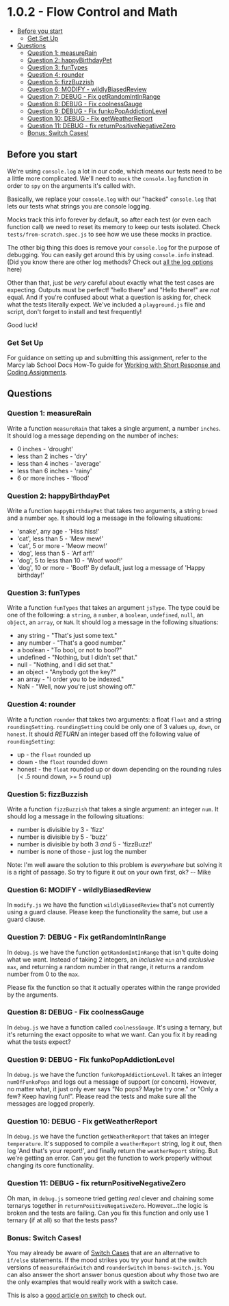 # 1.0.2 - Flow Control and Math

- [Before you start](#before-you-start)
  - [Get Set Up](#get-set-up)
- [Questions](#questions)
  - [Question 1: measureRain](#question-1-measurerain)
  - [Question 2: happyBirthdayPet](#question-2-happybirthdaypet)
  - [Question 3: funTypes](#question-3-funtypes)
  - [Question 4: rounder](#question-4-rounder)
  - [Question 5: fizzBuzzish](#question-5-fizzbuzzish)
  - [Question 6: MODIFY - wildlyBiasedReview](#question-6-modify---wildlybiasedreview)
  - [Question 7: DEBUG - Fix getRandomIntInRange](#question-7-debug---fix-getrandomintinrange)
  - [Question 8: DEBUG - Fix coolnessGauge](#question-8-debug---fix-coolnessgauge)
  - [Question 9: DEBUG - Fix funkoPopAddictionLevel](#question-9-debug---fix-funkopopaddictionlevel)
  - [Question 10: DEBUG - Fix getWeatherReport](#question-10-debug---fix-getweatherreport)
  - [Question 11: DEBUG - fix returnPositiveNegativeZero](#question-11-debug---fix-returnpositivenegativezero)
  - [Bonus: Switch Cases!](#bonus-switch-cases)

## Before you start
We're using `console.log` a lot in our code, which means our tests need to be a little more complicated. We'll need to `mock` the `console.log` function in order to `spy` on the arguments it's called with. 

Basically, we replace your `console.log` with our "hacked" `console.log` that lets our tests what strings you are console logging.

Mocks track this info forever by default, so after each test (or even each function call) we need to reset its memory to keep our tests isolated. Check `tests/from-scratch.spec.js` to see how we use these mocks in practice.

The other big thing this does is remove your `console.log` for the purpose of debugging. You can easily get around this by using `console.info` instead. (Did you know there are other log methods? Check out [all the log options](https://www.syncfusion.com/blogs/post/11-console-methods-in-javascript-for-effective-debugging.aspx) here)

Other than that, just be *very* careful about exactly what the test cases are expecting. Outputs must be perfect! "hello there" and "Hello there!" are *not* equal. And if you're confused about what a question is asking for, check what the tests literally expect. We've included a `playground.js` file and script, don't forget to install and test frequently!

Good luck!

### Get Set Up

For guidance on setting up and submitting this assignment, refer to the Marcy lab School Docs How-To guide for [Working with Short Response and Coding Assignments](https://marcylabschool.gitbook.io/marcy-lab-school-docs/fullstack-curriculum/how-tos/working-with-assignments#what-is-a-swe-sr-assignment).

## Questions

### Question 1: measureRain
Write a function `measureRain` that takes a single argument, a number `inches`. It should log a message depending on the number of inches:
- 0 inches - 'drought'
- less than 2 inches - 'dry'
- less than 4 inches - 'average'
- less than 6 inches - 'rainy'
- 6 or more inches  - 'flood'

### Question 2: happyBirthdayPet
Write a function `happyBirthdayPet` that takes two arguments, a string `breed` and a number `age`. It should log a message in the following situations:
- 'snake', any age - 'Hiss hiss!'
- 'cat', less than 5 - 'Mew mew!'
- 'cat', 5 or more - 'Meow meow!'
- 'dog', less than 5 - 'Arf arf!'
- 'dog', 5 to less than 10 - 'Woof woof!'
- 'dog', 10 or more - 'Boof!'
By default, just log a message of 'Happy birthday!'

### Question 3: funTypes
Write a function `funTypes` that takes an argument `jsType`. The type could be one of the following: a `string`, a `number`, a `boolean`, `undefined`, `null`, an `object`, an `array`, or `NaN`. It should log a message in the following situations:

- any string - "That's just some text."
- any number - "That's a good number."
- a boolean - "To bool, or not to bool?"
- undefined - "Nothing, but I didn't set that."
- null - "Nothing, and I did set that."
- an object - "Anybody got the key?"
- an array - "I order you to be indexed."
- NaN - "Well, now you're just showing off."

### Question 4: rounder
Write a function `rounder` that takes two arguments: a float `float` and a string `roundingSetting`. `roundingSetting` could be only one of 3 values `up`, `down`, or `honest`. It should *RETURN* an integer based off the following value of `roundingSetting`:
- up - the `float` rounded up
- down - the `float` rounded down
- honest - the `float` rounded up or down depending on the rounding rules (< .5 round down, >= 5 round up)

### Question 5: fizzBuzzish
Write a function `fizzBuzzish` that takes a single argument: an integer `num`. It should log a message in the following situations:

- number is divisible by 3 - 'fizz'
- number is divisible by 5 - 'buzz'
- number is divisible by both 3 *and* 5 - 'fizzBuzz!'
- number is none of those - just log the number

Note: I'm well aware the solution to this problem is *everywhere* but solving it is a right of passage. So try to figure it out on your own first, ok? -- Mike

### Question 6: MODIFY - wildlyBiasedReview
In `modify.js` we have the function `wildlyBiasedReview` that's not currently using a guard clause. Please keep the functionality the same, but use a guard clause.

### Question 7: DEBUG - Fix getRandomIntInRange
In `debug.js` we have the function `getRandomIntInRange` that isn't quite doing what we want. Instead of taking 2 integers, an *inclusive* `min` and *exclusive* `max`, and returning a random number in that range, it returns a random number from 0 to the `max`.

Please fix the function so that it actually operates within the range provided by the arguments.

### Question 8: DEBUG - Fix coolnessGauge
In `debug.js` we have a function called `coolnessGauge`. It's using a ternary, but it's returning the exact opposite to what we want. Can you fix it by reading what the tests expect?

### Question 9: DEBUG - Fix funkoPopAddictionLevel
In `debug.js` we have the function `funkoPopAddictionLevel`. It takes an integer `numOfFunkoPops` and logs out a message of support (or concern). However, no matter what, it just only ever says "No pops? Maybe try one." or "Only a few? Keep having fun!". Please read the tests and make sure all the messages are logged properly.

### Question 10: DEBUG - Fix getWeatherReport
In `debug.js` we have the function `getWeatherReport` that takes an integer `temperature`. It's supposed to compile a `weatherReport` string, log it out, then log 'And that's your report!', and finally return the `weatherReport` string. But we're getting an error. Can you get the function to work properly without changing its core functionality.


### Question 11: DEBUG - fix returnPositiveNegativeZero
Oh man, in `debug.js` someone tried getting *real* clever and chaining some ternarys together in `returnPositiveNegativeZero`. However...the logic is broken and the tests are failing. Can you fix this function and only use 1 ternary (if at all) so that the tests pass?

### Bonus: Switch Cases!
You may already be aware of [Switch Cases](https://www.w3schools.com/js/js_switch.asp) that are an alternative to `if/else` statements. If the mood strikes you try your hand at the switch versions of `measureRainSwitch` and `rounderSwitch` in `bonus-switch.js`. You can also answer the short answer bonus question about why those two are the only examples that would really work with a switch case.

This is also a [good article on switch](https://javascript.info/switch) to check out.
